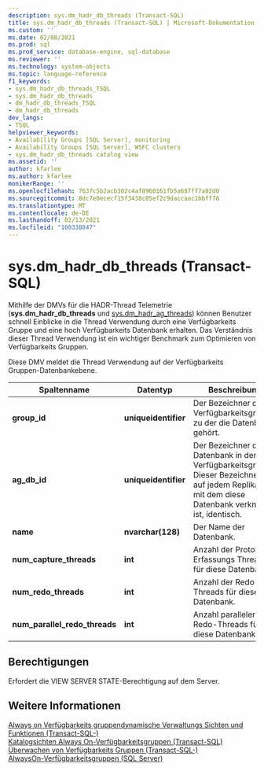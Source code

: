 ```yaml
---
description: sys.dm_hadr_db_threads (Transact-SQL)
title: sys.dm_hadr_db_threads (Transact-SQL) | Microsoft-Dokumentation
ms.custom: ''
ms.date: 02/08/2021
ms.prod: sql
ms.prod_service: database-engine, sql-database
ms.reviewer: ''
ms.technology: system-objects
ms.topic: language-reference
f1_keywords:
- sys.dm_hadr_db_threads_TSQL
- sys.dm_hadr_db_threads
- dm_hadr_db_threads_TSQL
- dm_hadr_db_threads
dev_langs:
- TSQL
helpviewer_keywords:
- Availability Groups [SQL Server], monitoring
- Availability Groups [SQL Server], WSFC clusters
- sys.dm_hadr_db_threads catalog view
ms.assetid: ''
author: kfarlee
ms.author: kfarlee
monikerRange: ''
ms.openlocfilehash: 7637c5b2acb302c4af8960161fb5a687ff7a02d0
ms.sourcegitcommit: 8dc7e0ececf15f3438c05ef2c9daccaac1bbff78
ms.translationtype: MT
ms.contentlocale: de-DE
ms.lasthandoff: 02/13/2021
ms.locfileid: "100338847"
---
```

# <a name="sysdm_hadr_db_threads-transact-sql"></a>sys.dm_hadr_db_threads (Transact-SQL)

Mithilfe der DMVs für die HADR-Thread Telemetrie (**sys.dm_hadr_db_threads** und [sys.dm_hadr_ag_threads](../../relational-databases/system-dynamic-management-views/sys-dm-hadr-ag-threads-transact-sql.md)) können Benutzer schnell Einblicke in die Thread Verwendung durch eine Verfügbarkeits Gruppe und eine hoch Verfügbarkeits Datenbank erhalten. Das Verständnis dieser Thread Verwendung ist ein wichtiger Benchmark zum Optimieren von Verfügbarkeits Gruppen.

Diese DMV meldet die Thread Verwendung auf der Verfügbarkeits Gruppen-Datenbankebene.

|Spaltenname|Datentyp|Beschreibung|  
|-----------------|---------------|-----------------|  
|**group_id**|**uniqueidentifier**|Der Bezeichner der Verfügbarkeitsgruppe, zu der die Datenbank gehört.|
|**ag_db_id**|**uniqueidentifier**|Der Bezeichner der Datenbank in der Verfügbarkeitsgruppe. Dieser Bezeichner ist auf jedem Replikat, mit dem diese Datenbank verknüpft ist, identisch.|
|**name**|**nvarchar(128)**|Der Name der Datenbank.|
|**num_capture_threads**|**int**|Anzahl der Protokoll Erfassungs Threads für diese Datenbank.|
|**num_redo_threads**|**int**|Anzahl der Redo-Threads für diese Datenbank.|
|**num_parallel_redo_threads**|**int**|Anzahl paralleler Redo-Threads für diese Datenbank.|

## <a name="permissions"></a>Berechtigungen  

 Erfordert die VIEW SERVER STATE-Berechtigung auf dem Server.  
  
## <a name="see-also"></a>Weitere Informationen

 [Always on Verfügbarkeits gruppendynamische Verwaltungs Sichten und Funktionen &#40;Transact-SQL-&#41;](../../relational-databases/system-dynamic-management-views/always-on-availability-groups-dynamic-management-views-functions.md)   
 [Katalogsichten Always On-Verfügbarkeitsgruppen &#40;Transact-SQL&#41;](../../relational-databases/system-catalog-views/always-on-availability-groups-catalog-views-transact-sql.md)   
 [Überwachen von Verfügbarkeits Gruppen &#40;Transact-SQL-&#41;](../../database-engine/availability-groups/windows/monitor-availability-groups-transact-sql.md)   
 [AlwaysOn-Verfügbarkeitsgruppen &#40;SQL Server&#41;](../../database-engine/availability-groups/windows/always-on-availability-groups-sql-server.md)  
  